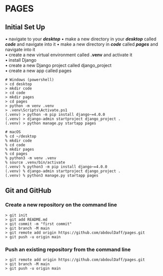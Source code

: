 # PAGES

## Initial Set Up

• navigate to your **_desktop_**
• make a new directory in your **_desktop_** called **_code_** and navigate into it
• make a new directory in **_code_** called **_pages_** and navigate into it  
• create a new virtual environment called **.venv** and activate it  
• install Django  
• create a new Django project called django_project  
• create a new app called pages

```Shell
# Windows (powershell)
> cd desktop
> mkdir code
> cd code
> mkdir pages
> cd pages
> python -m venv .venv
> .venv\Scripts\Activate.ps1
(.venv) > python -m pip install django~=4.0.0
(.venv) > django-admin startproject django_project .
(.venv) > python manage.py startapp pages

# macOS
% cd ~/desktop
% mkdir code
% cd code
% mkdir pages
% cd pages
% python3 -m venv .venv
% source .venv/bin/activate
(.venv) % python3 -m pip install django~=4.0.0
(.venv) % django-admin startproject django_project .
(.venv) % python3 manage.py startapp pages
```

## Git and GitHub

### Create a new repository on the command line

```echo "# pages" >> README.md
> git init
> git add README.md
> git commit -m "first commit"
> git branch -M main
> git remote add origin https://github.com/abdoulDaff/pages.git
> git push -u origin main
```

### Push an existing repository from the command line

```CMD:
> git remote add origin https://github.com/abdoulDaff/pages.git
> git branch -M main
> git push -u origin main
```
